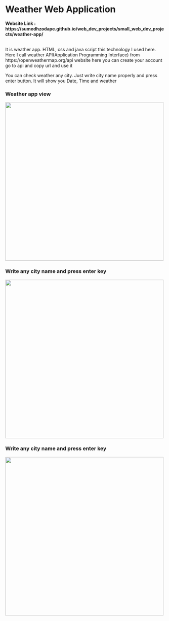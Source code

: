 <h1>Weather Web Application</h1>
<strong>Website Link : https://sumedhzodape.github.io/web_dev_projects/small_web_dev_projects/weather-app/</strong>
<br>
<br>
<p>It is weather app. HTML, css and java script this technology I used here. Here I call weather API(Application Programming Interface) from https://openweathermap.org/api website here you can create your account go to api and copy url and use it</p>
<p>You can check weather any city. Just write city name properly and press enter button. It will show you Date, Time and weather</p>

<h3>Weather app view</h3>
<img src="https://sumedhzodape.github.io/web_dev_projects/small_web_dev_projects/weather-app//project-images/weather1.png" width="500px" height="auto" />

<h3>Write any city name and press enter key</h3>
<img src="https://sumedhzodape.github.io/web_dev_projects/small_web_dev_projects/weather-app//project-images/weather2.png" width="500px" height="auto" />

<h3>Write any city name and press enter key</h3>
<img src="https://sumedhzodape.github.io/web_dev_projects/small_web_dev_projects/weather-app//project-images/wether3.png" width="500px" height="auto" />
